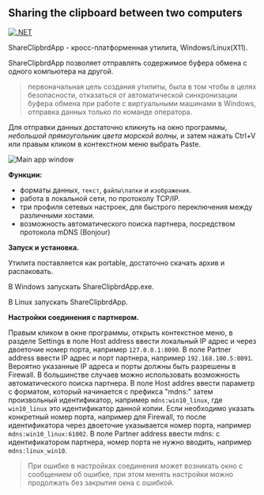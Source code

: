 ## Sharing the clipboard between two computers

[![.NET](https://github.com/viordash/ShareClipbrd/actions/workflows/dotnet.yml/badge.svg?branch=main)](https://github.com/viordash/ShareClipbrd/actions/workflows/dotnet.yml)

ShareClipbrdApp - кросс-платформенная утилита, Windows/Linux(X11). 

ShareClipbrdApp позволяет отправлять содержимое буфера обмена с одного компьютера на другой. 

> первоначальная цель создания утилиты, была в том чтобы в целях безопасности, отказаться
> от автоматической синхронизации буфера обмена при работе с
> виртуальными машинами в Windows, отправка данных только по команде
> оператора.

Для отправки данных достаточно кликнуть на окно программы, *небольшой прямоугольник цвета морской волны*, и затем нажать Ctrl+V или правым кликом в контекстном меню выбрать Paste.

![Main app window](https://github.com/viordash/ShareClipbrd/blob/readme/assets/Open%20settings.png)

**Функции:**
 - форматы данных, `текст`, `файлы\папки` и `изображения`.
 - работа в локальной сети, по протоколу TCP/IP.
 - три профиля сетевых настроек, для быстрого переключения между различными хостами.
 - возможность автоматического поиска партнера, посредством протокола mDNS (Bonjour)
 
**Запуск и установка.**

Утилита поставляется как portable, достаточно скачать архив и распаковать. 

В Windows запускать ShareClipbrdApp.exe.

В Linux запускать ShareClipbrdApp.
 
**Настройки соединения с партнером.**

Правым кликом в окне программы, открыть контекстное меню, в разделе Settings в поле Host address ввести локальный IP адрес и через двоеточие номер порта, например `127.0.0.1:8090`. В поле Partner address ввести IP адрес и порт партнера, например `192.168.100.5:8091`. Вероятно указанные IP адреса и порты должны быть разрешены в Firewall.
В большинстве случаев можно использовать возможность автоматического поиска партнера. В поле Host addres ввести параметр с форматом, который начинается с префикса "mdns:" затем произвольный идентификатор, например `mdns:win10_linux`, где `win10_linux` это идентификатор данной копии. Если необходимо указать конкретный номер порта, например для Firewall, то после идентификатора через двоеточие указывается номер порта, например `mdns:win10_linux:61002`.  В поле Partner address ввести mdns: с идентификатором партнера, номер порта не нужно вводить, например `mdns:linux_win10`.

> При ошибке в настройках соединения может возникать окно с сообщением
> об ошибке, при этом менять настройки можно продолжать без закрытия
> окна с ошибкой.
